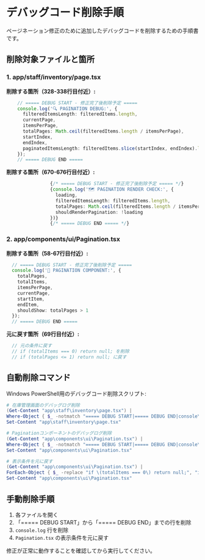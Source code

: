 # デバッグコード削除手順

ページネーション修正のために追加したデバッグコードを削除するための手順書です。

## 削除対象ファイルと箇所

### 1. app/staff/inventory/page.tsx

**削除する箇所（328-338行目付近）:**
```typescript
    // ===== DEBUG START - 修正完了後削除予定 =====
    console.log('🔍 PAGINATION DEBUG:', {
      filteredItemsLength: filteredItems.length,
      currentPage,
      itemsPerPage,
      totalPages: Math.ceil(filteredItems.length / itemsPerPage),
      startIndex,
      endIndex,
      paginatedItemsLength: filteredItems.slice(startIndex, endIndex).length
    });
    // ===== DEBUG END =====
```

**削除する箇所（670-676行目付近）:**
```typescript
                {/* ===== DEBUG START - 修正完了後削除予定 ===== */}
                {console.log('🗺️ PAGINATION RENDER CHECK:', {
                  loading,
                  filteredItemsLength: filteredItems.length,
                  totalPages: Math.ceil(filteredItems.length / itemsPerPage),
                  shouldRenderPagination: !loading
                })}
                {/* ===== DEBUG END ===== */}
```

### 2. app/components/ui/Pagination.tsx

**削除する箇所（58-67行目付近）:**
```typescript
  // ===== DEBUG START - 修正完了後削除予定 =====
  console.log('📄 PAGINATION COMPONENT:', {
    totalPages,
    totalItems,
    itemsPerPage,
    currentPage,
    startItem,
    endItem,
    shouldShow: totalPages > 1
  });
  // ===== DEBUG END =====
```

**元に戻す箇所（69行目付近）:**
```typescript
  // 元の条件に戻す
  // if (totalItems === 0) return null; を削除
  // if (totalPages <= 1) return null; に戻す
```

## 自動削除コマンド

Windows PowerShell用のデバッグコード削除スクリプト:

```powershell
# 在庫管理画面のデバッグログ削除
(Get-Content "app\staff\inventory\page.tsx") | 
Where-Object { $_ -notmatch "===== DEBUG START|===== DEBUG END|console\.log.*PAGINATION DEBUG|console\.log.*PAGINATION RENDER CHECK" } | 
Set-Content "app\staff\inventory\page.tsx"

# Paginationコンポーネントのデバッグログ削除
(Get-Content "app\components\ui\Pagination.tsx") | 
Where-Object { $_ -notmatch "===== DEBUG START|===== DEBUG END|console\.log.*PAGINATION COMPONENT" } | 
Set-Content "app\components\ui\Pagination.tsx"

# 表示条件を元に戻す
(Get-Content "app\components\ui\Pagination.tsx") | 
ForEach-Object { $_ -replace "if \(totalItems === 0\) return null;", "if (totalPages <= 1) return null;" } | 
Set-Content "app\components\ui\Pagination.tsx"
```

## 手動削除手順

1. 各ファイルを開く
2. 「===== DEBUG START」から「===== DEBUG END」までの行を削除
3. `console.log` 行を削除  
4. `Pagination.tsx` の表示条件を元に戻す

修正が正常に動作することを確認してから実行してください。
























